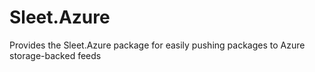 # Sleet.Azure
Provides the Sleet.Azure package for easily pushing packages to Azure storage-backed feeds
